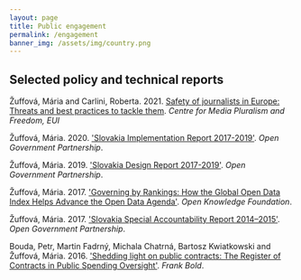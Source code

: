 ```yaml
---
layout: page
title: Public engagement
permalink: /engagement
banner_img: /assets/img/country.png
---
```




## Selected policy and technical reports

Žuffová, Mária and Carlini, Roberta. 2021. [Safety of journalists in Europe: Threats and best practices to tackle them](https://cadmus.eui.eu/handle/1814/70637). *Centre for Media Pluralism and Freedom, EUI*

Žuffová, Mária. 2020. ['Slovakia Implementation Report 2017-2019'](https://www.opengovpartnership.org/wp-content/uploads/2020/04/Slovakia_Implementation_Report_2017-2019_EN.pdf). *Open Government Partnership*.

Žuffová, Mária. 2019. ['Slovakia Design Report 2017-2019'](https://www.opengovpartnership.org/wp-content/uploads/2019/06/Slovakia_Design-Report_2017-2019_EN.pdf). *Open Government Partnership*.

Žuffová, Mária. 2017. ['Governing by Rankings: How the Global Open Data Index Helps Advance the Open Data Agenda'](https://research.okfn.org/governing-by-rankings/). *Open Knowledge Foundation*.

Žuffová, Mária. 2017. ['Slovakia Special Accountability Report 2014–2015'](https://www.opengovpartnership.org/wp-content/uploads/2017/05/Slovakia_Special-Accountability-Report_for-public-comment.pdf). *Open Government Partnership*.

Bouda, Petr, Martin Fadrný, Michala Chatrná, Bartosz Kwiatkowski and Žuffová, Mária. 2016. ['Shedding light on public contracts: The Register of Contracts in Public Spending Oversight'](https://en.frankbold.org/sites/default/files/publikace/shedding_light_on_public_contracts_fin.pdf). *Frank Bold*. 

